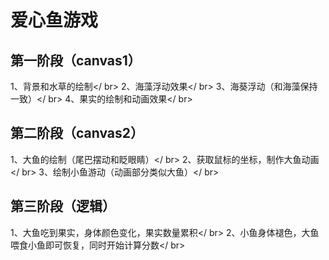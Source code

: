 # 爱心鱼游戏
## 第一阶段（canvas1）
1、背景和水草的绘制</ br>
2、海藻浮动效果</ br>
3、海葵浮动（和海藻保持一致）</ br>
4、果实的绘制和动画效果</ br>
## 第二阶段（canvas2）
1、大鱼的绘制（尾巴摆动和眨眼睛）</ br>
2、获取鼠标的坐标，制作大鱼动画</ br>
3、绘制小鱼游动（动画部分类似大鱼）</ br>
## 第三阶段（逻辑）
1、大鱼吃到果实，身体颜色变化，果实数量累积</ br>
2、小鱼身体褪色，大鱼喂食小鱼即可恢复，同时开始计算分数</ br>
